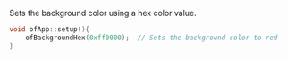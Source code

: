 Sets the background color using a hex color value.
```cpp
void ofApp::setup(){
    ofBackgroundHex(0xff0000);  // Sets the background color to red
}
```
